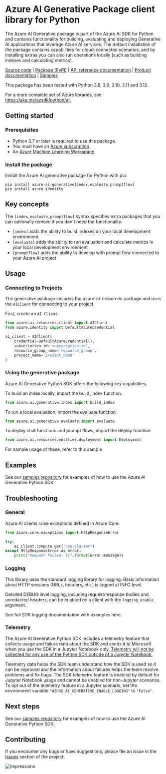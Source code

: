 # Azure AI Generative Package client library for Python

The Azure AI Generative package is part of the Azure AI SDK for Python and contains functionality for building, evaluating and deploying Generative AI applications that leverage Azure AI services. The default installation of the package contains capabilities for cloud-connected scenarios, and by installing extras you can also run operations locally (such as building indexes and calculating metrics).

[Source code][source_code]
| [Package (PyPI)][ai_pypi]
| [API reference documentation][ai_ref_docs]
| [Product documentation][product_documentation]
| [Samples][generative_samples]

This package has been tested with Python 3.8, 3.9, 3.10, 3.11 and 3.12.

For a more complete set of Azure libraries, see https://aka.ms/azsdk/python/all.

## Getting started

### Prerequisites

- Python 3.7 or later is required to use this package.
- You must have an [Azure subscription][azure_subscription].
- An [Azure Machine Learning Workspace][workspace].

### Install the package
Install the Azure AI generative package for Python with pip:

```dotnetcli
pip install azure-ai-generative[index,evaluate,promptflow]
pip install azure-identity
```

## Key concepts

The `[index,evaluate,promptflow]` syntax specifies extra packages that you can optionally remove if you don't need the functionality: 
* `[index]` adds the ability to build indexes on your local development environment
* `[evaluate]` adds the ability to run evaluation and calculate metrics in your local development environment 
* `[promptflow]` adds the ability to develop with prompt flow connected to your Azure AI project

## Usage

### Connecting to Projects
The generative package includes the azure-ai-resources package and uses the `AIClient` for connecting to your project.

First, create an `AI Client`:

```python
from azure.ai.resources.client import AIClient
from azure.identity import DefaultAzureCredential

ai_client = AIClient(
    credential=DefaultAzureCredential(),
    subscription_id='subscription_id',
    resource_group_name='resource_group',
    project_name='project_name'
)
```

### Using the generative package
Azure AI Generative Python SDK offers the following key capabilities.

To build an index locally, import the build_index function:

```python
from azure.ai.generative.index import build_index
```
To run a local evaluation, import the evaluate function:

```python
from azure.ai.generative.evaluate import evaluate
```
To deploy chat functions and prompt flows, import the deploy function:

```python
from azure.ai.resources.entities.deployment import Deployment
```
For sample usage of these, refer to this sample

## Examples

See our [samples repository][generative_samples] for examples of how to use the Azure AI Generative Python SDK.

## Troubleshooting
### General
Azure AI clients raise exceptions defined in Azure Core.

```python
from azure.core.exceptions import HttpResponseError

try:
    ai_client.compute.get("cpu-cluster")
except HttpResponseError as error:
    print("Request failed: {}".format(error.message))
```

### Logging
This library uses the standard logging library for logging. Basic information about HTTP sessions (URLs, headers, etc.) is logged at INFO level.

Detailed DEBUG level logging, including request/response bodies and unredacted headers, can be enabled on a client with the `logging_enable` argument.

See full SDK logging documentation with examples here.

### Telemetry
The Azure AI Generative Python SDK includes a telemetry feature that collects usage and failure data about the SDK and sends it to Microsoft when you use the SDK in a Jupyter Notebook only. <u>Telemetry will not be collected for any use of the Python SDK outside of a Jupyter Notebook.</u>

Telemetry data helps the SDK team understand how the SDK is used so it can be improved and the information about failures helps the team resolve problems and fix bugs. The SDK telemetry feature is enabled by default for Jupyter Notebook usage and cannot be enabled for non-Jupyter scenarios. To opt out of the telemetry feature in a Jupyter scenario, set the environment variable `"AZURE_AI_GENERATIVE_ENABLE_LOGGING"` to `"False"`.


## Next steps

See our [samples repository][generative_samples] for examples of how to use the Azure AI Generative Python SDK.

## Contributing

If you encounter any bugs or have suggestions, please file an issue in the [Issues](<https://github.com/Azure/azure-sdk-for-python/issues>) section of the project.

![Impressions](https://azure-sdk-impressions.azurewebsites.net/api/impressions/azure-sdk-for-python%2Fsdk%2Ftemplate%2Fazure-template%2FREADME.png)


<!-- LINKS -->

[source_code]: https://github.com/Azure/azure-sdk-for-python/tree/main/sdk/ai/azure-ai-generative
[ai_pypi]: https://pypi.org/project/azure-ai-generative/
[ai_ref_docs]: https://learn.microsoft.com/python/api/overview/azure/ai-generative-readme?view=azure-python
[generative_samples]: https://github.com/Azure-Samples/azureai-samples
[product_documentation]: https://docs.microsoft.com/azure/machine-learning/
[azure_subscription]: https://azure.microsoft.com/free/
[workspace]: https://docs.microsoft.com/azure/machine-learning/concept-workspace
[python_logging]: https://docs.python.org/3/library/logging.html
[sdk_logging_docs]: https://docs.microsoft.com/azure/developer/python/azure-sdk-logging
[azure_core_readme]: https://github.com/Azure/azure-sdk-for-python/blob/main/sdk/core/azure-core/README.md
[pip_link]: https://pypi.org/project/pip/
[azure_core_ref_docs]: https://aka.ms/azsdk-python-core-policies
[azure_core]: https://github.com/Azure/azure-sdk-for-python/blob/main/sdk/core/azure-core/README.md
[azure_identity]: https://github.com/Azure/azure-sdk-for-python/tree/main/sdk/identity/azure-identity
[python_logging]: https://docs.python.org/3/library/logging.html
[cla]: https://cla.microsoft.com
[code_of_conduct]: https://opensource.microsoft.com/codeofconduct/
[coc_faq]: https://opensource.microsoft.com/codeofconduct/faq/
[coc_contact]: mailto:opencode@microsoft.com